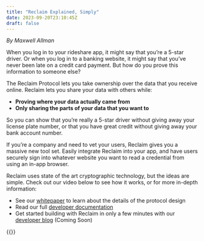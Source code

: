 ```yaml
---
title: "Reclaim Explained, Simply"
date: 2023-09-20T23:10:45Z
draft: false
---
```

_By Maxwell Allman_


When you log in to your rideshare app, it might say that you’re a 5-star driver. Or when you log in to a banking website, it might say that you’ve never been late on a credit card payment. But how do you prove this information to someone else?

The Reclaim Protocol lets you take ownership over the data that you receive online. Reclaim lets you share your data with others while:

- **Proving where your data actually came from**
- **Only sharing the parts of your data that you want to**

So you can show that you’re really a 5-star driver without giving away your license plate number, or that you have great credit without giving away your bank account number. 

If you’re a company and need to vet your users, Reclaim gives you a massive new tool set. Easily integrate Reclaim into your app, and have users securely sign into whatever website you want to read a credential from using an in-app browser. 

Reclaim uses state of the art cryptographic technology, but the ideas are simple. Check out our video below to see how it works, or for more in-depth information:

- See our [whitepaper](https://link.reclaimprotocol.org/whitepaper-draft) to learn about the details of the protocol design
- Read our full [developer documentation](https://docs.reclaimprotocol.org/)
- Get started building with Reclaim in only a few minutes with our [developer blog](https://www.notion.so/4105969231d84626a2ffe67ebd4f857b?pvs=21) (Coming Soon)

{{<youtube id="vfuuj6h1XPg">}}
